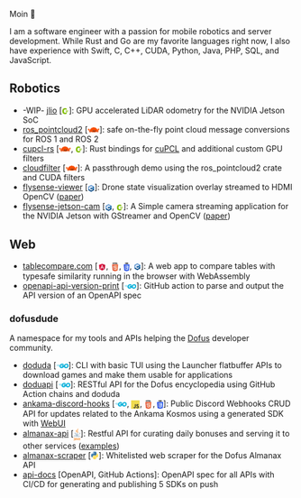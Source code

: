 Moin 👋

I am a software engineer with a passion for mobile robotics and server development. While Rust and Go are my favorite languages right now, I also have experience with Swift, C, C++, CUDA, Python, Java, PHP, SQL, and JavaScript.

## Robotics

- -WIP- [jlio](https://github.com/stelzo/jlio) [<a href="https://developer.nvidia.com/cuda-toolkit"><img height=12 align="center" src="images/cudaIcon.png" /></a>]: GPU accelerated LiDAR odometry for the NVIDIA Jetson SoC
- [ros_pointcloud2](https://github.com/stelzo/ros_pointcloud2) [<a href="https://www.rust-lang.org"><img height=14 align="center" src="images/rustIcon.png" /></a>]: safe on-the-fly point cloud message conversions for ROS 1 and ROS 2
- [cupcl-rs](https://github.com/stelzo/cupcl-rs) [<a href="https://www.rust-lang.org"><img height=14 align="center" src="images/rustIcon.png" /></a>, <a href="https://developer.nvidia.com/cuda-toolkit"><img height=12 align="center" src="images/cudaIcon.png" /></a>]: Rust bindings for [cuPCL](https://github.com/NVIDIA-AI-IOT/cuPCL) and additional custom GPU filters
- [cloudfilter](https://github.com/stelzo/cloudfilter) [<a href="https://www.rust-lang.org"><img height=14 align="center" src="images/rustIcon.png" /></a>]: A passthrough demo using the ros_pointcloud2 crate and CUDA filters
- [flysense-viewer](https://github.com/stelzo/flysense-viewer) [<a href="https://cplusplus.com"><img height=12 align="center" src="images/cppIcon.png" /></a>]: Drone state visualization overlay streamed to HDMI OpenCV ([paper](https://dl.acm.org/doi/abs/10.1145/3579170.3579266))
- [flysense-jetson-cam](https://github.com/stelzo/flysense-jetson-cam) [<a href="https://cplusplus.com"><img height=12 align="center" src="images/cppIcon.png" /></a>, <a href="https://developer.nvidia.com/cuda-toolkit"><img height=12 align="center" src="images/cudaIcon.png" /></a>]: A Simple camera streaming application for the NVIDIA Jetson with GStreamer and OpenCV ([paper](https://dl.acm.org/doi/abs/10.1145/3579170.3579266))


## Web
- [tablecompare.com](https://tablecompare.com) [<a href="https://angular.io"><img height=15 align="center" src="images/angularIcon.png" /></a>, <a href="https://developer.mozilla.org"><img height=15 align="center" src="images/htmlIcon.png" /></a>, <a href="https://developer.mozilla.org"><img height=15 align="center" src="images/cssIcon.png" /></a>, <a href="https://cplusplus.com"><img height=12 align="center" src="images/cppIcon.png" /></a>]: A web app to compare tables with typesafe similarity running in the browser with  WebAssembly
- [openapi-api-version-print](https://github.com/stelzo/openapi-api-version-print) [<a href="https://go.dev"><img height=8 align="center" src="images/goIcon.png" /></a>]: GitHub action to parse and output the API version of an OpenAPI spec

### dofusdude
A namespace for my tools and APIs helping the [Dofus](https://www.dofus.com) developer community.

- [doduda](https://github.com/dofusdude/doduda) [<a href="https://go.dev"><img height=8 align="center" src="images/goIcon.png" /></a>]: CLI with basic TUI using the Launcher flatbuffer APIs to download games and make them usable for applications
- [doduapi](https://github.com/dofusdude/doduapi) [<a href="https://go.dev"><img height=8 align="center" src="images/goIcon.png" /></a>]: RESTful API for the Dofus encyclopedia using GitHub Action chains and doduda
- [ankama-discord-hooks](https://github.com/dofusdude/ankama-discord-hooks) [<a href="https://go.dev"><img height=8 align="center" src="images/goIcon.png" /></a>, <a href="https://developer.mozilla.org"><img height=15 align="center" src="images/jsIcon.png" /></a>, <a href="https://developer.mozilla.org"><img height=15 align="center" src="images/htmlIcon.png" /></a>, <a href="https://developer.mozilla.org"><img height=15 align="center" src="images/cssIcon.png" /></a>]: Public Discord Webhooks CRUD API for updates related to the Ankama Kosmos using a generated SDK with [WebUI](https://discord.dofusdude.com)
- [almanax-api](https://github.com/dofusdude/almanax-api) [<a href="https://www.java.com/de/"><img height=23 align="center" src="images/javaIcon.png" /></a>]: Restful API for curating daily bonuses and serving it to other services ([examples](https://github.com/dofusdude/almanax-api#awesome-projects-using-the-api))
- [almanax-scraper](https://github.com/dofusdude/almanax-scraper) [<a href="https://www.python.org"><img height=15 align="center" src="images/pythonIcon.png" /></a>]: Whitelisted web scraper for the Dofus Almanax API
- [api-docs](https://github.com/dofusdude/api-docs) [OpenAPI, GitHub Actions]: OpenAPI spec for all APIs with CI/CD for generating and publishing 5 SDKs on push
